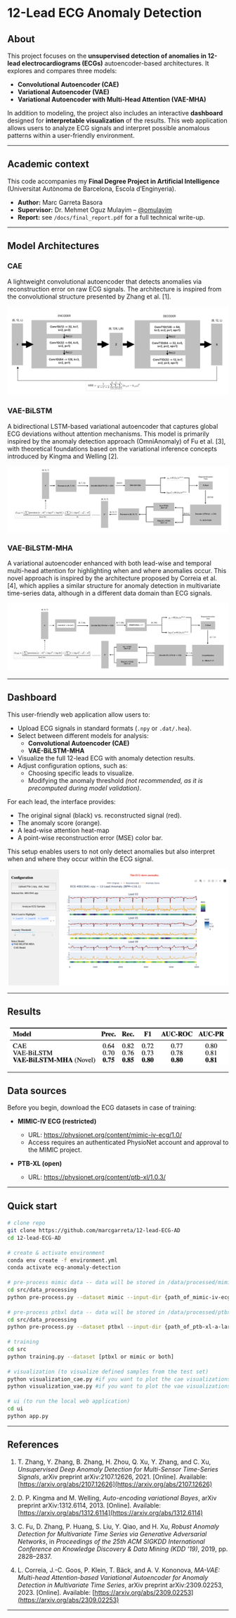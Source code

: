 # 12-Lead ECG Anomaly Detection

## About

This project focuses on the **unsupervised detection of anomalies in 12-lead electrocardiograms (ECGs)** autoencoder-based architectures. It explores and compares three models:

- **Convolutional Autoencoder (CAE)**  
- **Variational Autoencoder (VAE)**  
- **Variational Autoencoder with Multi-Head Attention (VAE-MHA)**  

In addition to modeling, the project also includes an interactive **dashboard** designed for **interpretable visualization** of the results. This web application allows users to analyze ECG signals and interpret possible anomalous patterns within a user-friendly environment.

---

## Academic context

This code accompanies my **Final Degree Project in Artificial Intelligence** (Universitat Autònoma de Barcelona, Escola d’Enginyeria).

* **Author:** Marc Garreta Basora  
* **Supervisor:** Dr. Mehmet Oguz Mulayim – [@omulayim](https://github.com/omulayim)  
* **Report:** see `/docs/final_report.pdf` for a full technical write-up.

---

## Model Architectures

### CAE
A lightweight convolutional autoencoder that detects anomalies via reconstruction error on raw ECG signals. The architecture is inspired from the convolutional structure presented by Zhang et al. [1].

![Convolutional Autoencoder](img/model_architecture/CAE_arch.png)

### VAE-BiLSTM
A bidirectional LSTM-based variational autoencoder that captures global ECG deviations without attention mechanisms. This model is primarily inspired by the anomaly detection approach (OmniAnomaly) of Fu et al. [3], with theoretical foundations based on the variational inference concepts introduced by Kingma and Welling [2].

![Variational Autoencoder with Bidirectional Long Short-Term Memory](img/model_architecture/VAE_arc-2.png)

### VAE-BiLSTM-MHA
A variational autoencoder enhanced with both lead-wise and temporal multi-head attention for highlighting when and where anomalies occur. This novel approach is inspired by the architecture proposed by Correia et al. [4], which applies a similar structure for anomaly detection in multivariate time-series data, although in a different data domain than ECG signals.

![Variational Autoencoder with Bidirectional Long Short-Term Memory with Multi-Head Attention](img/model_architecture/MAVAE.png)

---

## Dashboard
This user-friendly web application allow users to:

- Upload ECG signals in standard formats (`.npy` or `.dat/.hea`).
- Select between different models for analysis:
  - **Convolutional Autoencoder (CAE)**
  - **VAE-BiLSTM-MHA** 
- Visualize the full 12-lead ECG with anomaly detection results.
- Adjust configuration options, such as:
  - Choosing specific leads to visualize.
  - Modifying the anomaly threshold *(not recommended, as it is precomputed during model validation)*.

For each lead, the interface provides:

- The original signal (black) vs. reconstructed signal (red).
- The anomaly score (orange).
- A lead-wise attention heat-map
- A point-wise reconstruction error (MSE) color bar.

This setup enables users to not only detect anomalies but also interpret when and where they occur within the ECG signal.

![User Interface Example](img/dashboard/DASHBOARD-2.png)

---

## Results
![Results](img/results/evaluation_metrics_1.png)

---

## Data sources

Before you begin, download the ECG datasets in case of training:

- **MIMIC-IV ECG (restricted)**
  - URL: https://physionet.org/content/mimic-iv-ecg/1.0/
  - Access requires an authenticated PhysioNet account and approval to the MIMIC project.

- **PTB-XL (open)**
  - URL: https://physionet.org/content/ptb-xl/1.0.3/
 
---

## Quick start

```bash
# clone repo
git clone https://github.com/marcgarreta/12-lead-ECG-AD
cd 12-lead-ECG-AD

# create & activate environment
conda env create -f environment.yml
conda activate ecg-anomaly-detection

# pre-process mimic data -- data will be stored in /data/processed/mimic/
cd src/data_processing
python pre-process.py --dataset mimic --input-dir {path_of_mimic-iv-ecg-diagnostic-electrocardiogram-matched-subset-1.0} --clean-nans

# pre-process ptbxl data -- data will be stored in /data/processed/ptbxl/
cd src/data_processing
python pre-process.py --dataset ptbxl --input-dir {path_of_ptb-xl-a-large-publicly-available-electrocardiography-dataset-1.0.3}

# training
cd src
python training.py --dataset [ptbxl or mimic or both]

# visualization (to visualize defined samples from the test set)
python visualization_cae.py #if you want to plot the cae visualizations
python visualization_vae.py #if you want to plot the vae visualizations

# ui (to run the local web application)
cd ui
python app.py 
``` 

---

## References

1. T. Zhang, Y. Zhang, B. Zhang, H. Zhou, Q. Xu, Y. Zhang, and C. Xu, *Unsupervised Deep Anomaly Detection for Multi-Sensor Time-Series Signals*, arXiv preprint arXiv:2107.12626, 2021. [Online]. Available: [https://arxiv.org/abs/2107.12626](https://arxiv.org/abs/2107.12626)

2. D. P. Kingma and M. Welling, *Auto-encoding variational Bayes*, arXiv preprint arXiv:1312.6114, 2013. [Online]. Available: [https://arxiv.org/abs/1312.6114](https://arxiv.org/abs/1312.6114)

3. C. Fu, D. Zhang, P. Huang, S. Liu, Y. Qiao, and H. Xu, *Robust Anomaly Detection for Multivariate Time Series via Generative Adversarial Networks*, in *Proceedings of the 25th ACM SIGKDD International Conference on Knowledge Discovery & Data Mining (KDD '19)*, 2019, pp. 2828–2837.

4. L. Correia, J.-C. Goos, P. Klein, T. Bäck, and A. V. Kononova, *MA-VAE: Multi-head Attention-based Variational Autoencoder for Anomaly Detection in Multivariate Time Series*, arXiv preprint arXiv:2309.02253, 2023. [Online]. Available: [https://arxiv.org/abs/2309.02253](https://arxiv.org/abs/2309.02253)

---
